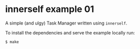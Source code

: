 # innerself example 01

A simple (and ulgy) Task Manager written using `innerself`.

To install the dependencies and serve the example locally run:

    $ make
